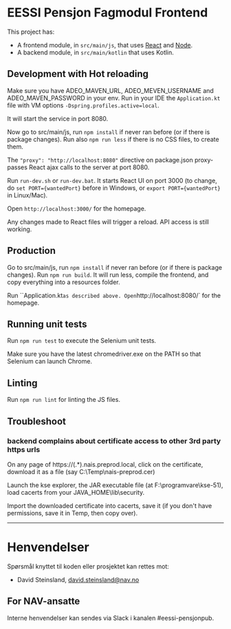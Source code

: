 EESSI Pensjon Fagmodul Frontend
===============================

This project has:
* A frontend module, in `src/main/js`, that uses [React](https://reactjs.org) and [Node](https://nodejs.org).
* A backend module, in `src/main/kotlin` that uses Kotlin.

## Development with Hot reloading

Make sure you have ADEO_MAVEN_URL, ADEO_MEVEN_USERNAME and ADEO_MAVEN_PASSWORD in your env.
Run in your IDE the `Application.kt` file with VM options `-Dspring.profiles.active=local`.

It will start the service in port 8080.

Now go to src/main/js, run `npm install` if never ran before (or if there is package changes).
Run also `npm run less` if there is no CSS files, to create them.

The `"proxy": "http://localhost:8080"` directive on package.json proxy-passes React ajax calls to the server at port 8080.

Run `run-dev.sh` or `run-dev.bat`. It starts React UI on port 3000
(to change, do `set PORT={wantedPort}` before in Windows, or `export PORT={wantedPort}` in Linux/Mac).

Open `http://localhost:3000/` for the homepage.

Any changes made to React files will trigger a reload. API access is still working.

## Production

Go to src/main/js, run `npm install` if never ran before (or if there is package changes).
Run `npm run build`. It will run less, compile the frontend, and copy everything into a resources folder.

Run ``Application.kt` as described above. Open `http://localhost:8080/` for the homepage.

## Running unit tests

Run `npm run test` to execute the Selenium unit tests.

Make sure you have the latest chromedriver.exe on the PATH so that Selenium can launch Chrome.

## Linting

Run `npm run lint` for linting the JS files.

## Troubleshoot

### backend complains about certificate access to other 3rd party https urls

On any page of https://(.*).nais.preprod.local, click on the certificate, download it as a file (say C:\Temp\nais-preprod.cer)

Launch the kse explorer, the JAR executable file (at F:\programvare\kse-51), load cacerts from your JAVA_HOME\lib\security.

Import the downloaded certificate into cacerts, save it (if you don't have permissions, save it in Temp, then copy over).

---

# Henvendelser

Spørsmål knyttet til koden eller prosjektet kan rettes mot:

* David Steinsland, david.steinsland@nav.no

## For NAV-ansatte

Interne henvendelser kan sendes via Slack i kanalen #eessi-pensjonpub.
